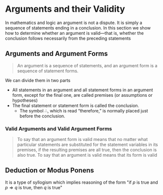 # Arguments and their Validity
In mathematics and logic an argument is not a dispute. It is simply a sequence of statements ending in a conclusion. In this section we show how to determine whether an argument is valid—that is, whether the conclusion follows necessarily from the preceding
statements

## Arguments and Argument Forms 
> An argument is a sequence of statements, and an argument form is a sequence
> of statement forms. 

We can divide them in two parts
* All statements in an argument and all statement forms in an argument form, except for the final one, are called premises (or assumptions or hypotheses)
* The final statement or statement form is called the conclusion. 
  * The symbol $\therefore$, which is read “therefore,” is normally placed just before the conclusion.

### Valid Arguments and Valid Argument Forms 
> To say that an argument form is valid means that no matter what particular
> statements are substituted for the statement variables in its premises, if the resulting
> premises are all true, then the conclusion is also true. To say that an argument is
> valid means that its form is valid

## Deduction or Modus Ponens 
It is a type of syllogism which implies reasoning of the form "if $p$ is true and $p \Rightarrow q$ is true, then $q$ is true"